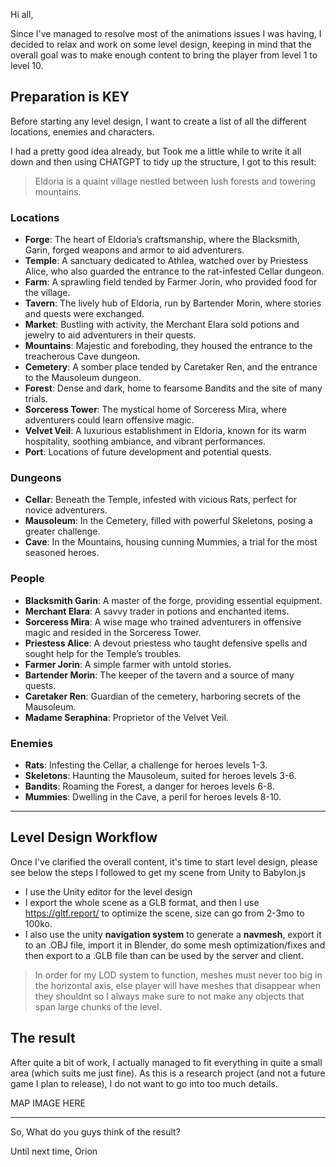 Hi all,

Since I've managed to resolve most of the animations issues I was having, I decided to relax and work on some level design, keeping in mind that the overall goal was to make  enough content to bring the player from level 1 to level 10.

## Preparation is KEY

Before starting any level design, I want to create a list of all the different locations, enemies and characters.

I had a pretty good idea already, but Took me a little while to write it all down and then using CHATGPT to tidy up the structure, I got to this result: 

> Eldoria is a quaint village nestled between lush forests and towering mountains. 

### Locations

*   **Forge**: The heart of Eldoria’s craftsmanship, where the Blacksmith, Garin, forged weapons and armor to aid adventurers.
*   **Temple**: A sanctuary dedicated to Athlea, watched over by Priestess Alice, who also guarded the entrance to the rat-infested Cellar dungeon.
*   **Farm**: A sprawling field tended by Farmer Jorin, who provided food for the village.
*   **Tavern**: The lively hub of Eldoria, run by Bartender Morin, where stories and quests were exchanged.
*   **Market**: Bustling with activity, the Merchant Elara sold potions and jewelry to aid adventurers in their quests.
*   **Mountains**: Majestic and foreboding, they housed the entrance to the treacherous Cave dungeon.
*   **Cemetery**: A somber place tended by Caretaker Ren, and the entrance to the Mausoleum dungeon.
*   **Forest**: Dense and dark, home to fearsome Bandits and the site of many trials.
*   **Sorceress Tower**: The mystical home of Sorceress Mira, where adventurers could learn offensive magic.
*   **Velvet Veil**: A luxurious establishment in Eldoria, known for its warm hospitality, soothing ambiance, and vibrant performances. 
*   **Port**: Locations of future development and potential quests.

### Dungeons

*   **Cellar**: Beneath the Temple, infested with vicious Rats, perfect for novice adventurers.
*   **Mausoleum**: In the Cemetery, filled with powerful Skeletons, posing a greater challenge.
*   **Cave**: In the Mountains, housing cunning Mummies, a trial for the most seasoned heroes.

### People

*   **Blacksmith Garin**: A master of the forge, providing essential equipment.
*   **Merchant Elara**: A savvy trader in potions and enchanted items.
*   **Sorceress Mira**: A wise mage who trained adventurers in offensive magic and resided in the Sorceress Tower.
*   **Priestess Alice**: A devout priestess who taught defensive spells and sought help for the Temple’s troubles.
*   **Farmer Jorin**: A simple farmer with untold stories.
*   **Bartender Morin**: The keeper of the tavern and a source of many quests.
*   **Caretaker Ren**: Guardian of the cemetery, harboring secrets of the Mausoleum.
*   **Madame Seraphina**: Proprietor of the Velvet Veil.

### Enemies

*   **Rats**: Infesting the Cellar, a challenge for heroes levels 1-3.
*   **Skeletons**: Haunting the Mausoleum, suited for heroes levels 3-6.
*   **Bandits**: Roaming the Forest, a danger for heroes levels 6-8.
*   **Mummies**: Dwelling in the Cave, a peril for heroes levels 8-10.

---


## Level Design Workflow

Once I've clarified the overall content, it's time to start level design, please see below the steps I followed to get my scene from Unity to Babylon.js

- I use the Unity editor for the level design 
- I export the whole scene as a GLB format, and then I use https://gltf.report/ to optimize the scene, size can go from 2-3mo to 100ko.
- I also use the unity **navigation system** to generate a **navmesh**, export it to an .OBJ file, import it in Blender, do some mesh optimization/fixes and then export to a .GLB file than can be used by the server and client.
  
> In order for my LOD system to function, meshes must never too big in the horizontal axis, else player will have meshes that disappear when they shouldnt so I always make sure to not make any objects that span large chunks of the level.

 
## The result

After quite a bit of work, I actually managed to fit everything in quite a small area (which suits me just fine). As this is a research project (and not a future game I plan to release), I do not want to go into too much details.

MAP IMAGE HERE

---

So, What do you guys think of the result?


Until next time, 
Orion




